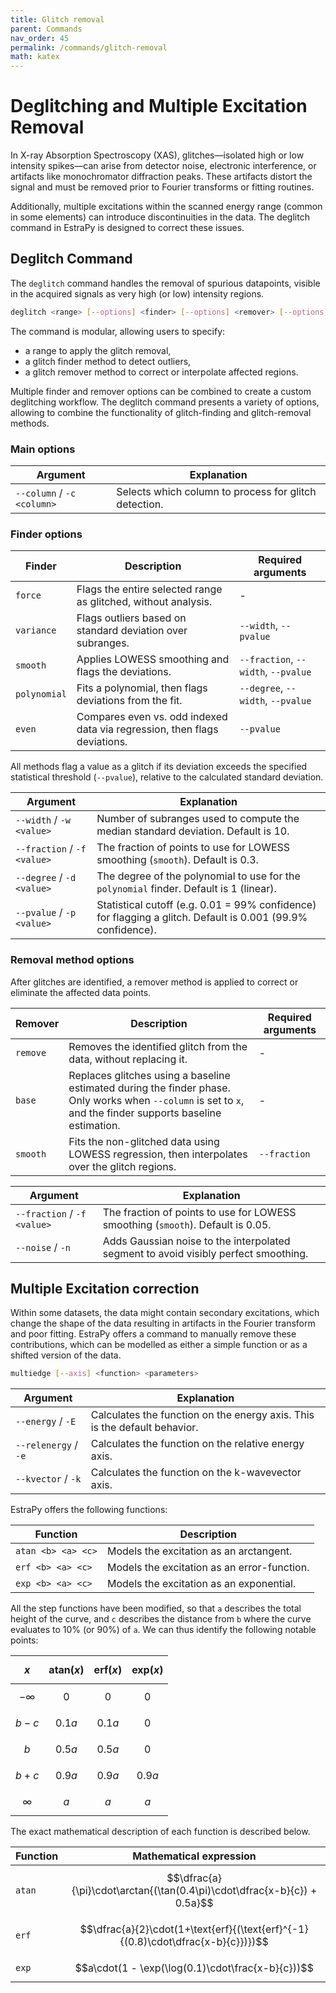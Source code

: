 ```yaml
---
title: Glitch removal
parent: Commands
nav_order: 45
permalink: /commands/glitch-removal
math: katex
---
```


# Deglitching and Multiple Excitation Removal

In X-ray Absorption Spectroscopy (XAS), glitches—isolated high or low intensity spikes—can arise from detector noise, electronic interference, or artifacts like monochromator diffraction peaks. These artifacts distort the signal and must be removed prior to Fourier transforms or fitting routines.

Additionally, multiple excitations within the scanned energy range (common in some elements) can introduce discontinuities in the data. The deglitch command in EstraPy is designed to correct these issues.

## Deglitch Command

The `deglitch` command handles the removal of spurious datapoints, visible in the acquired signals as very high (or low) intensity regions.

```sh
deglitch <range> [--options] <finder> [--options] <remover> [--options]
```

The command is modular, allowing users to specify:

- a range to apply the glitch removal,
- a glitch finder method to detect outliers,
- a glitch remover method to correct or interpolate affected regions.

Multiple finder and remover options can be combined to create a custom deglitching workflow.
The deglitch command presents a variety of options, allowing to combine the functionality of glitch-finding and glitch-removal methods.

### Main options

|Argument|Explanation|
|--|--|
|<span class="nowrap">`--column` / `-c` `<column>`</span>|Selects which column to process for glitch detection.|

### Finder options

|Finder|Description|Required arguments|
|--|--|--|
|`force`|Flags the entire selected range as glitched, without analysis.|-|
|`variance`|Flags outliers based on standard deviation over subranges.|`--width`, `--pvalue`|
|`smooth`|Applies LOWESS smoothing and flags the deviations.|`--fraction`, `--width`, `--pvalue`|
|`polynomial`|Fits a polynomial, then flags deviations from the fit.|`--degree`, `--width`, `--pvalue`|
|`even`|Compares even vs. odd indexed data via regression, then flags deviations.|`--pvalue`|

All methods flag a value as a glitch if its deviation exceeds the specified statistical threshold (`--pvalue`), relative to the calculated standard deviation.

|Argument|Explanation|
|--|--|
|<span class="nowrap">`--width` / `-w` `<value>`</span>|Number of subranges used to compute the median standard deviation. Default is 10.|
|<span class="nowrap">`--fraction` / `-f` `<value>`</span>|The fraction of points to use for LOWESS smoothing (`smooth`). Default is 0.3.|
|<span class="nowrap">`--degree` / `-d` `<value>`</span>|The degree of the polynomial to use for the `polynomial` finder. Default is 1 (linear).|
|<span class="nowrap">`--pvalue` / `-p` `<value>`</span>|Statistical cutoff (e.g. 0.01 = 99% confidence) for flagging a glitch. Default is 0.001 (99.9% confidence).|

### Removal method options

After glitches are identified, a remover method is applied to correct or eliminate the affected data points.

|Remover|Description|Required arguments|
|--|--|--|
|`remove`|Removes the identified glitch from the data, without replacing it.|-|
|`base`|Replaces glitches using a baseline estimated during the finder phase. Only works when `--column` is set to `x`, and the finder supports baseline estimation.|-|
|`smooth`|Fits the non-glitched data using LOWESS regression, then interpolates over the glitch regions.|`--fraction`|

|Argument|Explanation|
|--|--|
|<span class="nowrap">`--fraction` / `-f` `<value>`</span>|The fraction of points to use for LOWESS smoothing (`smooth`). Default is 0.05.|
|<span class="nowrap">`--noise` / `-n`</span>|Adds Gaussian noise to the interpolated segment to avoid visibly perfect smoothing.|

## Multiple Excitation correction

Within some datasets, the data might contain secondary excitations, which change the shape of the data resulting in artifacts in the Fourier transform and poor fitting.
EstraPy offers a command to manually remove these contributions, which can be modelled as either a simple function or as a shifted version of the data.

```sh
multiedge [--axis] <function> <parameters>
```

|Argument|Explanation|
|--|--|
|`--energy` / `-E`|Calculates the function on the energy axis. This is the default behavior.|
|`--relenergy` / `-e`|Calculates the function on the relative energy axis.|
|`--kvector` / `-k`|Calculates the function on the k-wavevector axis.|

EstraPy offers the following functions:

|Function|Description|
|--|--|
|<span class="nowrap">`atan <b> <a> <c>`|Models the excitation as an arctangent.|
|<span class="nowrap">`erf <b> <a> <c>`|Models the excitation as an error-function.|
|<span class="nowrap">`exp <b> <a> <c>`|Models the excitation as an exponential.|

All the step functions have been modified, so that `a` describes the total height of the curve,
and `c` describes the distance from `b` where the curve evaluates to 10% (or 90%) of `a`.
We can thus identify the following notable points:

|$$x$$|$$\text{atan}(x)$$|$$\text{erf}(x)$$|$$\text{exp}(x)$$|
|:--:|:--:|:--:|:--:|
|$$-\infty$$|$$0$$   |$$0$$   |$$0$$   |
|$$b-c$$    |$$0.1a$$|$$0.1a$$|$$0$$   |
|$$b$$      |$$0.5a$$|$$0.5a$$|$$0$$   |
|$$b+c$$    |$$0.9a$$|$$0.9a$$|$$0.9a$$|
|$$\infty$$ |$$a$$   |$$a$$   |$$a$$   |

The exact mathematical description of each function is described below.

|Function|Mathematical expression|
|--|:--:|
|`atan`|$$\dfrac{a}{\pi}\cdot\arctan{(\tan(0.4\pi)\cdot\dfrac{x-b}{c}) + 0.5a}$$|
|`erf`|$$\dfrac{a}{2}\cdot(1+\text{erf}{(\text{erf}^{-1}{(0.8)\cdot\dfrac{x-b}{c}})})$$|
|`exp`|$$a\cdot(1 - \exp(\log(0.1)\cdot\frac{x-b}{c}))$$|
